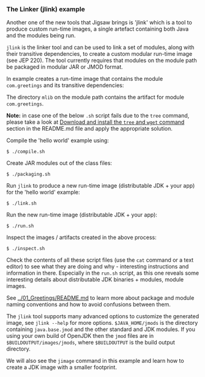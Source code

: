 ### The Linker (jlink) example

Another one of the new tools that Jigsaw brings is 'jlink' which is a tool to produce custom run-time images, a single artefact containing both Java and the modules being run.

`jlink` is the linker tool and can be used to link a set of modules, along with their transitive dependencies, to create a custom modular run-time image (see JEP 220). The tool currently requires that modules on the module path be packaged in modular JAR or JMOD format.

In example creates a run-time image that contains the module `com.greetings` and its transitive dependencies:
    
The directory `mlib` on the module path contains the artifact for module `com.greetings`.

**Note:** in case one of the below `.sh` script fails due to the `tree` command, please take a look at [Download and install the `tree` and `wget` command](../../README.md) section in the README.md file and apply the appropriate solution.

Compile the 'hello world' example using:

    $ ./compile.sh
    
Create JAR modules out of the class files:
    
    $ ./packaging.sh

Run `jlink` to produce a new run-time image (distributable JDK + your app) for the 'hello world' example:

    $ ./link.sh

Run the new run-time image (distributable JDK + your app):
    
    $ ./run.sh
    
Inspect the images / artifacts created in the above process:
    
    $ ./inspect.sh
    
Check the contents of all these script files (use the `cat` command or a text editor) to see what they are doing and why - interesting instructions and information in there.
Especially in the `run.sh` script, as this one reveals some interesting details about distributable JDK binaries + modules, module images.

See [../01_Greetings/README.md](../01_Greetings/README.md) to learn more about package and module naming conventions and how to avoid confusions between them.

The `jlink` tool supports many advanced options to customize the generated image, see `jlink --help` for more options.
`$JAVA_HOME/jmods` is the directory containing `java.base.jmod` and the other standard and JDK modules. 
If you using your own build of OpenJDK then the `jmod` files are in `$BUILDOUTPUT/images/jmods`, where `$BUILDOUTPUT` is the build output directory.

We will also see the `jimage` command in this example and learn how to create a JDK image with a smaller footprint.
